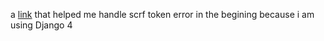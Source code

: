 a [link](https://stackoverflow.com/questions/70285834/forbidden-403-csrf-verification-failed-request-aborted-reason-given-for-fail) that helped me handle scrf token error in the begining because i am using Django 4
